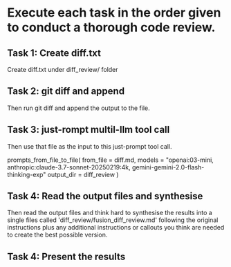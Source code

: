 # Execute each task in the order given to conduct a thorough code review. 

## Task 1: Create diff.txt
Create diff.txt under diff_review/ folder

## Task 2: git diff and append

Then run git diff and append the output to the file. 

## Task 3: just-rompt multil-llm tool call

Then use that file as the input to this just-prompt tool call. 

prompts_from_file_to_file(
    from_file = diff.md,
    models = "openai:03-mini, anthropic:claude-3.7-sonnet-20250219:4k, gemini-gemini-2.0-flash-thinking-exp"
    output_dir = diff_review
)

## Task 4: Read the output files and synthesise

Then read the output files and think hard to synthesise the results into a single files called 'diff_review/fusion_diff_review.md' following the original instructions plus any additional instructions or callouts you think are needed to create the best possible version. 

## Task 4: Present the results 